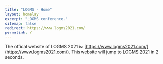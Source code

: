 ```yaml
---
title: "LOGMS - Home"
layout: homelay
excerpt: "LOGMS conference."
sitemap: false
redirect: https://www.logms2021.com/
permalink: /
---
```



The offical website of LOGMS 2021 is: [https://www.logms2021.com/](https://www.logms2021.com/). 
This website will jump to [LOGMS 2021](https://www.logms2021.com/) in 2 seconds. 

 <body onload="parent.location='https://www.logms2021.com/' ">
    
    
 


 
 


